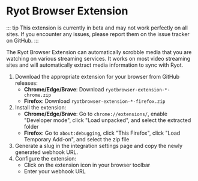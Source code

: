 <script setup>
import variables from "../variables";
</script>

# Ryot Browser Extension <Badge type="warning" text="PRO" />

::: tip
This extension is currently in beta and may not work perfectly on all sites. If you
encounter any issues, please report them on the issue tracker on GitHub.
:::

The Ryot Browser Extension can automatically scrobble media that you are watching on
various streaming services. It works on most video streaming sites and will automatically
extract media information to sync with Ryot.

1. Download the appropriate extension for your browser from <a
   :href="`${variables.repoUrl}/releases`" target="_blank">GitHub releases</a>:
   - **Chrome/Edge/Brave**: Download `ryotbrowser-extension-*-chrome.zip`
   - **Firefox**: Download `ryotbrowser-extension-*-firefox.zip`
2. Install the extension:
   - **Chrome/Edge/Brave**: Go to `chrome://extensions/`, enable "Developer mode", click
     "Load unpacked", and select the extracted folder
   - **Firefox**: Go to `about:debugging`, click "This Firefox", click "Load Temporary
     Add-on", and select the zip file
3. Generate a slug in the integration settings page and copy the newly generated webhook URL.
4. Configure the extension:
   - Click on the extension icon in your browser toolbar
   - Enter your webhook URL
